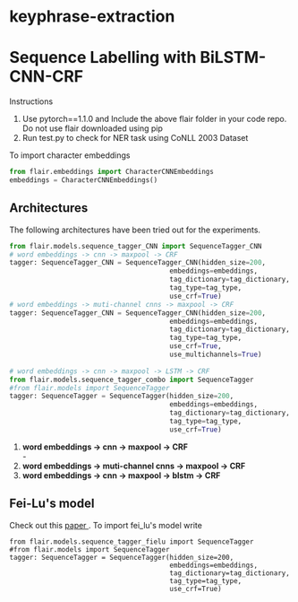 # keyphrase-extraction


# Sequence Labelling with BiLSTM-CNN-CRF

 Instructions 
 <ol>
  <li> Use pytorch==1.1.0 and Include the above flair folder in your code repo. Do not use flair downloaded using pip </li>
  <li> Run test.py to check for NER task using CoNLL 2003 Dataset </li>
  </ol>
  To import character embeddings 
  
```python
from flair.embeddings import CharacterCNNEmbeddings
embeddings = CharacterCNNEmbeddings()
```

## Architectures 
The following architectures have been tried out for the experiments.
```python
from flair.models.sequence_tagger_CNN import SequenceTagger_CNN
# word embeddings -> cnn -> maxpool -> CRF 
tagger: SequenceTagger_CNN = SequenceTagger_CNN(hidden_size=200,
                                        embeddings=embeddings,
                                        tag_dictionary=tag_dictionary,
                                        tag_type=tag_type,
                                        use_crf=True)
# word embeddings -> muti-channel cnns -> maxpool -> CRF
tagger: SequenceTagger_CNN = SequenceTagger_CNN(hidden_size=200,
                                        embeddings=embeddings,
                                        tag_dictionary=tag_dictionary,
                                        tag_type=tag_type,
                                        use_crf=True,
                                        use_multichannels=True)
                                        
# word embeddings -> cnn -> maxpool -> LSTM -> CRF 
from flair.models.sequence_tagger_combo import SequenceTagger
#from flair.models import SequenceTagger
tagger: SequenceTagger = SequenceTagger(hidden_size=200,
                                        embeddings=embeddings,
                                        tag_dictionary=tag_dictionary,
                                        tag_type=tag_type,
                                        use_crf=True)
```
<ol>
 <li>  <b> word embeddings -> cnn -> maxpool -> CRF </b> </li>-
  <li>  <b> word embeddings -> muti-channel cnns -> maxpool -> CRF </b> </li>
  <li>  <b> word embeddings -> cnn -> maxpool -> blstm -> CRF </b> </li>
 </ol>
 
## Fei-Lu's model
Check out this <a href="https://arxiv.org/pdf/1904.02321.pdf"> paper </a>. To import fei_lu's model write
```
from flair.models.sequence_tagger_fielu import SequenceTagger
#from flair.models import SequenceTagger
tagger: SequenceTagger = SequenceTagger(hidden_size=200,
                                        embeddings=embeddings,
                                        tag_dictionary=tag_dictionary,
                                        tag_type=tag_type,
                                        use_crf=True)
```
